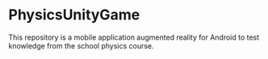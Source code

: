 # PhysicsUnityGame
This repository is a mobile application augmented reality for Android to test knowledge from the school physics course.
